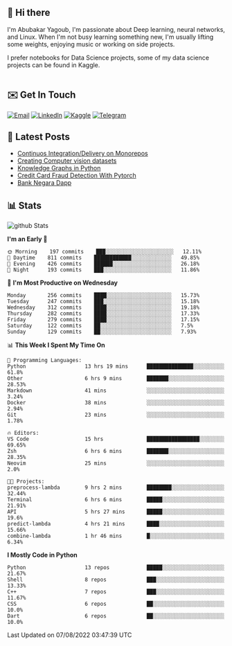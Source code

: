 ## 👋 Hi there

I'm Abubakar Yagoub, I'm passionate about Deep learning, neural networks, and
Linux. When I'm not busy learning something new, I'm usually lifting some
weights, enjoying music or working on side projects.

I prefer notebooks for Data Science projects, some of my data science projects
can be found in Kaggle. <br> <br>

## ✉️ Get In Touch

[![Email](https://img.shields.io/badge/Email-f1f1f1?style=for-the-badge&logo=gmail&logoColor=0f111a)](mailto:hi@blacksuan19.dev)
[![LinkedIn](https://img.shields.io/badge/LinkedIn-0077B5?style=for-the-badge&logo=linkedin&logoColor=white)](https://www.linkedin.com/in/blacksuan19/)
[![Kaggle](https://img.shields.io/badge/Kaggle-5acfff?style=for-the-badge&logo=kaggle&logoColor=white)](http://kaggle.com/abubakaryagob/)
[![Telegram](https://img.shields.io/badge/Telegram-2CA5E0?style=for-the-badge&logo=telegram&logoColor=white)](https://t.me/blacksuan19)

## 📩 Latest Posts

<!-- BLOG-POST-LIST:START -->
- [Continuos Integration/Delivery on Monorepos](http://blacksuan19.dev/blog/github-actions-monorepos/)
- [Creating Computer vision datasets](http://blacksuan19.dev/blog/creating-datasets/)
- [Knowledge Graphs in Python](http://blacksuan19.dev/projects/Knowledge_Graphs/)
- [Credit Card Fraud Detection With Pytorch](http://blacksuan19.dev/projects/credit-card-fraud-detection-with-pytorch/)
- [Bank Negara Dapp](http://blacksuan19.dev/projects/bank-negara/)
<!-- BLOG-POST-LIST:END -->

## 📊 Stats

![github Stats](https://github-readme-stats.vercel.app/api?username=blacksuan19&theme=github_dark&show_icons=true&count_private=true&custom_title=Github%20Stats&hide_border=true)

<!--START_SECTION:waka-->
**I'm an Early 🐤** 

```text
🌞 Morning    197 commits    ███░░░░░░░░░░░░░░░░░░░░░░   12.11% 
🌆 Daytime    811 commits    ████████████░░░░░░░░░░░░░   49.85% 
🌃 Evening    426 commits    ██████░░░░░░░░░░░░░░░░░░░   26.18% 
🌙 Night      193 commits    ███░░░░░░░░░░░░░░░░░░░░░░   11.86%

```
📅 **I'm Most Productive on Wednesday** 

```text
Monday       256 commits    ████░░░░░░░░░░░░░░░░░░░░░   15.73% 
Tuesday      247 commits    ███░░░░░░░░░░░░░░░░░░░░░░   15.18% 
Wednesday    312 commits    ████░░░░░░░░░░░░░░░░░░░░░   19.18% 
Thursday     282 commits    ████░░░░░░░░░░░░░░░░░░░░░   17.33% 
Friday       279 commits    ████░░░░░░░░░░░░░░░░░░░░░   17.15% 
Saturday     122 commits    ██░░░░░░░░░░░░░░░░░░░░░░░   7.5% 
Sunday       129 commits    ██░░░░░░░░░░░░░░░░░░░░░░░   7.93%

```


📊 **This Week I Spent My Time On** 

```text
💬 Programming Languages: 
Python                   13 hrs 19 mins      ███████████████░░░░░░░░░░   61.8% 
Other                    6 hrs 9 mins        ███████░░░░░░░░░░░░░░░░░░   28.53% 
Markdown                 41 mins             ░░░░░░░░░░░░░░░░░░░░░░░░░   3.24% 
Docker                   38 mins             ░░░░░░░░░░░░░░░░░░░░░░░░░   2.94% 
Git                      23 mins             ░░░░░░░░░░░░░░░░░░░░░░░░░   1.78%

🔥 Editors: 
VS Code                  15 hrs              █████████████████░░░░░░░░   69.65% 
Zsh                      6 hrs 6 mins        ███████░░░░░░░░░░░░░░░░░░   28.35% 
Neovim                   25 mins             ░░░░░░░░░░░░░░░░░░░░░░░░░   2.0%

🐱‍💻 Projects: 
preprocess-lambda        9 hrs 2 mins        ████████░░░░░░░░░░░░░░░░░   32.44% 
Terminal                 6 hrs 6 mins        █████░░░░░░░░░░░░░░░░░░░░   21.91% 
API                      5 hrs 27 mins       █████░░░░░░░░░░░░░░░░░░░░   19.6% 
predict-lambda           4 hrs 21 mins       ████░░░░░░░░░░░░░░░░░░░░░   15.66% 
combine-lambda           1 hr 46 mins        █░░░░░░░░░░░░░░░░░░░░░░░░   6.34%

```

**I Mostly Code in Python** 

```text
Python                   13 repos            █████░░░░░░░░░░░░░░░░░░░░   21.67% 
Shell                    8 repos             ███░░░░░░░░░░░░░░░░░░░░░░   13.33% 
C++                      7 repos             ███░░░░░░░░░░░░░░░░░░░░░░   11.67% 
CSS                      6 repos             ██░░░░░░░░░░░░░░░░░░░░░░░   10.0% 
Dart                     6 repos             ██░░░░░░░░░░░░░░░░░░░░░░░   10.0%

```



 Last Updated on 07/08/2022 03:47:39 UTC
<!--END_SECTION:waka-->
